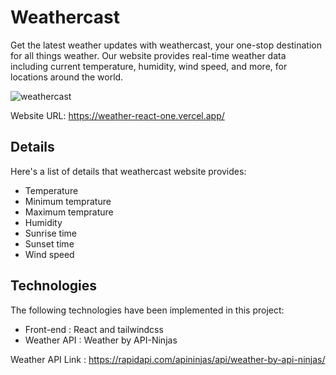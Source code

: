 # Weathercast

Get the latest weather updates with weathercast, your one-stop destination for all things weather. Our website provides real-time weather data including current temperature, humidity, wind speed, and more, for locations around the world.

![weathercast](https://user-images.githubusercontent.com/74601619/211989557-08f43ad9-4e9b-4e8b-b5a3-2ff58e526642.png)

Website URL: https://weather-react-one.vercel.app/

## Details

Here's a list of details that weathercast website provides:

* Temperature
* Minimum temprature
* Maximum temprature
* Humidity
* Sunrise time
* Sunset time
* Wind speed

## Technologies

The following technologies have been implemented in this project:

* Front-end : React and tailwindcss
* Weather API : Weather by API-Ninjas

Weather API Link : https://rapidapi.com/apininjas/api/weather-by-api-ninjas/


